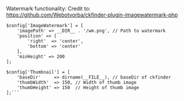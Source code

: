 Watermark functionality: Credit to: https://github.com/Webotvorba/ckfinder-plugin-imagewatermark-php
```
$config['ImageWatermark'] = [
    'imagePath' => __DIR__ . '/wm.png', // Path to watermark
    'position' => [
        'right'  => 'center',
        'bottom' => 'center'
    ],
    'minHeight' => 200
];

$config['Thumbnail'] = [
    'baseDir'     => dirname(__FILE__), // baseDir of ckfinder
    'thumbWidth'  => 150, // Width of thumb image
    'thumbHeight' => 150  // Height of thumb image
];```
